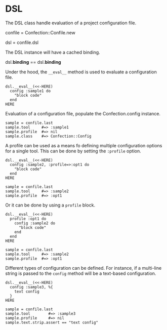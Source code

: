 # DSL

The DSL class handle evaluation of a project configuration file.

   confile = Confection::Confile.new

   dsl = confile.dsl

The DSL instance will have a cached binding.

   dsl.__binding__ == dsl.__binding__

Under the hood, the `__eval__` method is used to evaluate a configuration
file.

    dsl.__eval__(<<-HERE)
      config :sample1 do
        "block code"
      end
    HERE

Evaluation of a configuration file, populate the Confection.config instance.

    sample = confile.last
    sample.tool     #=> :sample1
    sample.profile  #=> nil
    sample.class    #=> Confection::Config

A profile can be used as a means fo defining multiple configuration options
for a single tool. This can be done by setting the `:profile` option.

    dsl.__eval__(<<-HERE)
      config :sample2, :profile=>:opt1 do
        "block code"
      end
    HERE

    sample = confile.last
    sample.tool     #=> :sample2
    sample.profile  #=> :opt1

Or it can be done by using a `profile` block.

    dsl.__eval__(<<-HERE)
      profile :opt1 do
        config :sample2 do
          "block code"
        end
      end
    HERE

    sample = confile.last
    sample.tool     #=> :sample2
    sample.profile  #=> :opt1

Different types of configuration can be defined. For instance, if a multi-line
string is passed to the `config` method will be a text-based configuration.

    dsl.__eval__(<<-HERE)
      config :sample3, %{
        text config
      }
    HERE

    sample = confile.last
    sample.tool        #=> :sample3
    sample.profile     #=> nil
    sample.text.strip.assert == "text config"

